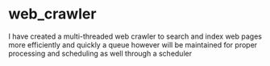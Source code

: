 # web_crawler
I have created a multi-threaded web crawler to search and index web pages more efficiently and quickly a queue however will be maintained for proper processing and scheduling as well through a scheduler 
